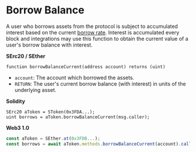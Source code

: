 # Borrow Balance

A user who borrows assets from the protocol is subject to accumulated interest based on the current [borrow rate](borrow-rate.md). Interest is accumulated every block and integrations may use this function to obtain the current value of a user's borrow balance with interest.

**SErc20 / SEther**

```text
function borrowBalanceCurrent(address account) returns (uint)
```

* `account`: The account which borrowed the assets.
* `RETURN`: The user's current borrow balance \(with interest\) in units of the underlying asset.

**Solidity**

```text
SErc20 aToken = SToken(0x3FDA...);
uint borrows = aToken.borrowBalanceCurrent(msg.caller);
```

**Web3 1.0**

```javascript
const aToken = SEther.at(0x3FDB...);
const borrows = await aToken.methods.borrowBalanceCurrent(account).call();
```

